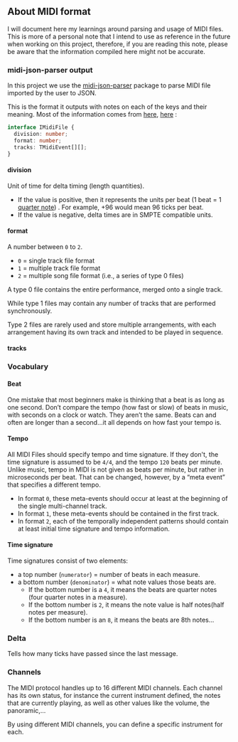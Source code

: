 ## About MIDI format

I will document here my learnings around parsing and usage of MIDI files.
This is more of a personal note that I intend to use as reference in the future when working on this project, therefore, if you are reading this note, please be aware that the information compiled here might not be accurate.

### midi-json-parser output

In this project we use the [midi-json-parser](https://www.npmjs.com/package/midi-json-parser) package to parse MIDI file imported by the user to JSON.

This is the format it outputs with notes on each of the keys and their meaning. Most of the information comes from [here](http://www.ccarh.org/courses/253/handout/smf/), [here](https://sites.uci.edu/camp2014/2014/05/19/timing-in-midi-files/) :

```ts
interface IMidiFile {
  division: number;
  format: number;
  tracks: TMidiEvent[][];
}
```

#### division

Unit of time for delta timing (length quantities).

- If the value is positive, then it represents the units per beat (1 beat = 1 [quarter note](https://en.wikipedia.org/wiki/Quarter_note)) . For example, +96 would mean 96 ticks per beat.
- If the value is negative, delta times are in SMPTE compatible units.

#### format

A number between `0` to `2`.

- `0` = single track file format
- `1` = multiple track file format
- `2` = multiple song file format (i.e., a series of type 0 files)

A type 0 file contains the entire performance, merged onto a single track.

While type 1 files may contain any number of tracks that are performed synchronously.

Type 2 files are rarely used and store multiple arrangements, with each arrangement having its own track and intended to be played in sequence.

#### tracks

### Vocabulary

#### Beat

One mistake that most beginners make is thinking that a beat is as long as one second. Don’t compare the tempo (how fast or slow) of beats in music, with seconds on a clock or watch. They aren’t the same. Beats can and often are longer than a second…it all depends on how fast your tempo is.

#### Tempo

All MIDI Files should specify tempo and time signature. If they don't, the time signature is assumed to be `4/4`, and the tempo `120` beats per minute. Unlike music, tempo in MIDI is not given as beats per minute, but rather in microseconds per beat. That can be changed, however, by a “meta event” that specifies a different tempo.

- In format `0`, these meta-events should occur at least at the beginning of
  the single multi-channel track.
- In format `1`, these meta-events should be contained in the first track.
- In format `2`, each of the temporally independent patterns should contain at least initial time signature and tempo
  information.

#### Time signature

Time signatures consist of two elements:

- a top number (`numerator`) = number of beats in each measure.
- a bottom number (`denominator`) = what note values those beats are.
  - If the bottom number is a `4`, it means the beats are quarter notes (four quarter notes in a measure).
  - If the bottom number is `2`, it means the note value is half notes(half notes per measure).
  - If the bottom number is an `8`, it means the beats are 8th notes...

### Delta

Tells how many ticks have passed since the last message.

### Channels

The MIDI protocol handles up to 16 different MIDI channels. Each channel has its own status, for instance the current instrument defined, the notes that are currently playing, as well as other values like the volume, the panoramic,...

By using different MIDI channels, you can define a specific instrument for each.
